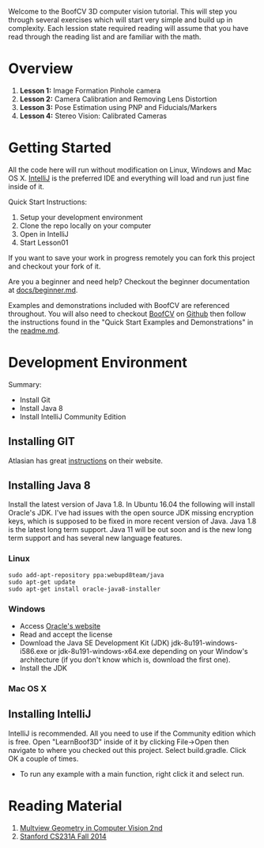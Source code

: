 Welcome to the BoofCV 3D computer vision tutorial. This will step you through several exercises which will start
very simple and build up in complexity. Each lession state required reading will assume that you have read through 
the reading list and are familiar with the math. 

# Overview

1) **Lesson 1:** Image Formation Pinhole camera
2) **Lesson 2:** Camera Calibration and Removing Lens Distortion
3) **Lesson 3:** Pose Estimation using PNP and Fiducials/Markers
4) **Lesson 4:** Stereo Vision: Calibrated Cameras

# Getting Started

All the code here will run without modification on Linux, Windows and Mac OS X. 
[IntelliJ](https://www.jetbrains.com/idea/) is the preferred IDE and everything will load and run just fine
inside of it.

Quick Start Instructions:

1) Setup your development environment
3) Clone the repo locally on your computer
4) Open in IntelliJ
5) Start Lesson01

If you want to save your work in progress remotely you can fork this project and checkout your fork of it.

Are you a beginner and need help? Checkout the beginner documentation at [docs/beginner.md](docs/beginner.md).

Examples and demonstrations included with BoofCV are referenced throughout. You will also need to checkout
[BoofCV](http://boofcv.org) on [Github](https://github.com/lessthanoptimal/BoofCV) then follow the instructions 
found in the "Quick Start Examples and Demonstrations" in the 
[readme.md](https://github.com/lessthanoptimal/BoofCV/blob/SNAPSHOT/README.md).

# Development Environment

Summary:
* Install Git
* Install Java 8
* Install IntelliJ Community Edition


## Installing GIT

Atlasian has great [instructions](https://www.atlassian.com/git/tutorials/install-git) on their website.

## Installing Java 8

Install the latest version of Java 1.8. In Ubuntu 16.04 the following will install Oracle's JDK. I've had issues with 
the open source JDK missing encryption keys, which is supposed to be fixed in more recent version of Java. Java 1.8 
is the latest long term support. Java 11 will be out soon and is the new long term support and has several new
language features.

### Linux
```$bash
sudo add-apt-repository ppa:webupd8team/java
sudo apt-get update
sudo apt-get install oracle-java8-installer
```
### Windows

* Access [Oracle's website](https://www.oracle.com/technetwork/java/javase/downloads/jdk8-downloads-2133151.html)
* Read and accept the license
* Download the Java SE Development Kit (JDK) jdk-8u191-windows-i586.exe or jdk-8u191-windows-x64.exe depending on 
your Window's architecture (if you don't know which is, download the first one).
* Install the JDK

### Mac OS X

## Installing IntelliJ

IntelliJ is recommended. All you need to use if the Community edition which is free. Open "LearnBoof3D" inside of it
by clicking File->Open then navigate to where you checked out this project. Select build.gradle. Click OK a couple
of times.

* To run any example with a main function, right click it and select run.

# Reading Material

1) [Multview Geometry in Computer Vision 2nd](http://www.robots.ox.ac.uk/~vgg/hzbook/)
2) [Stanford CS231A Fall 2014](http://cvgl.stanford.edu/teaching/cs231a_winter1415/schedule.html)
